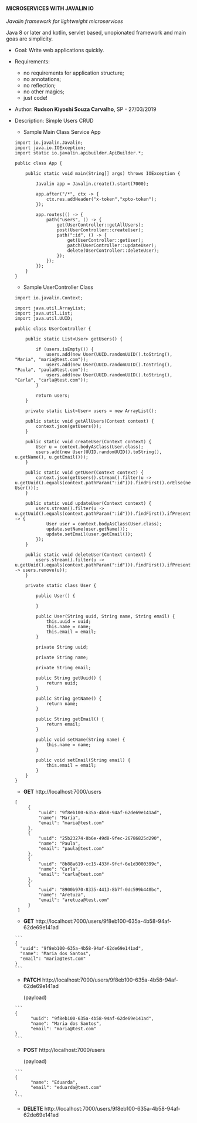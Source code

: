 #### MICROSERVICES WITH JAVALIN IO

_Javalin framework for lightweight microservices_

Java 8 or later and kotlin, servlet based, unopionated framework and main goas are simplicity.

- Goal: Write web applications quickly.

- Requirements:
    - no requirements for application structure;
    - no annotations;
    - no reflection;
    - no other magics;
    - just code!
        
- Author: **Rudson Kiyoshi Souza Carvalho**, SP - 27/03/2019

- Description: Simple Users CRUD

    - Sample Main Class Service App
    
    ```
    import io.javalin.Javalin;
    import java.io.IOException;
    import static io.javalin.apibuilder.ApiBuilder.*;
    
    public class App {
    
        public static void main(String[] args) throws IOException {
    
            Javalin app = Javalin.create().start(7000);
    
            app.after("/*", ctx -> {
                ctx.res.addHeader("x-token","xpto-token");
            });
    
            app.routes(() -> {
                path("users", () -> {
                    get(UserController::getAllUsers);
                    post(UserController::createUser);
                    path(":id", () -> {
                        get(UserController::getUser);
                        patch(UserController::updateUser);
                        delete(UserController::deleteUser);
                    });
                });
            });
        }
    }
    ```
    
    - Sample UserController Class
    
    ```
    import io.javalin.Context;
    
    import java.util.ArrayList;
    import java.util.List;
    import java.util.UUID;
    
    public class UserController {
    
        public static List<User> getUsers() {
    
            if (users.isEmpty()) {
                users.add(new User(UUID.randomUUID().toString(), "Maria", "maria@test.com"));
                users.add(new User(UUID.randomUUID().toString(), "Paula", "paula@test.com"));
                users.add(new User(UUID.randomUUID().toString(), "Carla", "carla@test.com"));
            }
    
            return users;
        }
    
        private static List<User> users = new ArrayList();
    
        public static void getAllUsers(Context context) {
            context.json(getUsers());
        }
    
        public static void createUser(Context context) {
            User u = context.bodyAsClass(User.class);
            users.add(new User(UUID.randomUUID().toString(), u.getName(), u.getEmail()));
        }
    
        public static void getUser(Context context) {
            context.json(getUsers().stream().filter(u -> u.getUuid().equals(context.pathParam(":id"))).findFirst().orElse(new User()));
        }
    
        public static void updateUser(Context context) {
            users.stream().filter(u -> u.getUuid().equals(context.pathParam(":id"))).findFirst().ifPresent(update -> {
                User user = context.bodyAsClass(User.class);
                update.setName(user.getName());
                update.setEmail(user.getEmail());
            });
        }
    
        public static void deleteUser(Context context) {
            users.stream().filter(u -> u.getUuid().equals(context.pathParam(":id"))).findFirst().ifPresent(u -> users.remove(u));
        }
    
        private static class User {
    
            public User() {
    
            }
    
            public User(String uuid, String name, String email) {
                this.uuid = uuid;
                this.name = name;
                this.email = email;
            }
    
            private String uuid;
    
            private String name;
    
            private String email;
    
            public String getUuid() {
                return uuid;
            }
    
            public String getName() {
                return name;
            }
    
            public String getEmail() {
                return email;
            }
    
            public void setName(String name) {
                this.name = name;
            }
    
            public void setEmail(String email) {
                this.email = email;
            }
        }
    }
    ```

    - **GET** http://localhost:7000/users
    
    ```
    [
         {
             "uuid": "9f8eb100-635a-4b58-94af-62de69e141ad",
             "name": "Maria",
             "email": "maria@test.com"
         },
         {
             "uuid": "25b23274-8b6e-49d8-9fec-26786825d290",
             "name": "Paula",
             "email": "paula@test.com"
         },
         {
             "uuid": "8b88a619-cc15-433f-9fcf-6e1d3000399c",
             "name": "Carla",
             "email": "carla@test.com"
         },
         {
             "uuid": "8900b970-8335-4413-8b7f-0dc599b440bc",
             "name": "Aretuza",
             "email": "aretuza@test.com"
         }
     ]
     ```

     - **GET** http://localhost:7000/users/9f8eb100-635a-4b58-94af-62de69e141ad
 
      ```
      {
        "uuid": "9f8eb100-635a-4b58-94af-62de69e141ad",
        "name": "Maria dos Santos",
        "email": "maria@test.com"
      }
      ```

     - **PATCH** http://localhost:7000/users/9f8eb100-635a-4b58-94af-62de69e141ad
       
       (payload)
       
      ```
      {
            "uuid": "9f8eb100-635a-4b58-94af-62de69e141ad",
            "name": "Maria dos Santos",
            "email": "maria@test.com"
      }
      ```
     - **POST** http://localhost:7000/users
        
       (payload)
       
      ```
      {           
            "name": "Eduarda",
            "email": "eduarda@test.com"
      }
      ```   
    
     - **DELETE** http://localhost:7000/users/9f8eb100-635a-4b58-94af-62de69e141ad
     
     
     